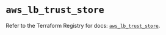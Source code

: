 # `aws_lb_trust_store`

Refer to the Terraform Registry for docs: [`aws_lb_trust_store`](https://registry.terraform.io/providers/hashicorp/aws/6.10.0/docs/resources/lb_trust_store).

